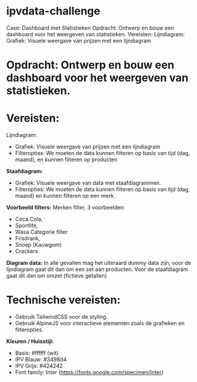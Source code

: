 # ipvdata-challenge
Case: Dashboard met Statistieken Opdracht: Ontwerp en bouw een dashboard voor het weergeven van statistieken. Vereisten: Lijndiagram: Grafiek: Visuele weergave van prijzen met een lijndiagram 

# Opdracht: Ontwerp en bouw een dashboard voor het weergeven van statistieken.

# Vereisten:
Lijndiagram:
- Grafiek: Visuele weergave van prijzen met een lijndiagram
- Filteropties: We moeten de data kunnen filteren op basis van tijd (dag, maand), en kunnen filteren op producten

**Staafdiagram:**
- Grafiek: Visuele weergave van data met staafdiagrammen.
- Filteropties: We moeten de data kunnen filteren op basis van tijd (dag, maand) en kunnen filteren op een merk.

**Voorbeeld filters:**
Merken filter, 3 voorbeelden: 
- Coca Cola,
- Sportlife,
- Wasa
Categorie filter
- Frisdrank,
- Snoep (Kauwgom)
- Crackers

**Diagram data:**
In alle gevallen mag het uiteraard dummy data zijn, voor de lijndiagram gaat dit dan om een set aan producten. 
Voor de staafdiagram gaat dit dan om omzet (fictieve getallen)

# Technische vereisten:
- Gebruik TailwindCSS voor de styling.
- Gebruik AlpineJS voor interactieve elementen zoals de grafieken en filteropties.

**Kleuren / Huisstijl:**
- Basis: #ffffff (wit)
- IPV Blauw: #3498d4
- IPV Grijs: #424242
- Font family: Inter (https://fonts.google.com/specimen/Inter)

